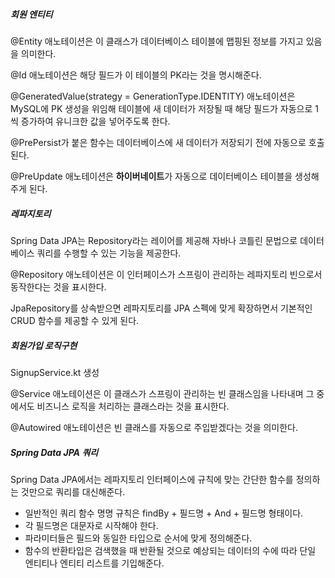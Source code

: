 ##### 회원 엔티티

@Entity 애노테이션은 이 클래스가 데이터베이스 테이블에 맵핑된 정보를 가지고 있음을 의미한다.

@Id 애노테이션은 해당 필드가 이 테이블의 PK라는 것을 명시해준다.

@GeneratedValue(strategy = GenerationType.IDENTITY) 애노테이션은 MySQL에 PK 생성을 위임해 테이블에 새 데이터가 저장될 때 해당 필드가 자동으로 1씩 증가하여 유니크한 값을 넣어주도록 한다.

@PrePersist가 붙은 함수는 데이터베이스에 새 데이터가 저장되기 전에 자동으로 호출된다.

@PreUpdate 애노테이션은 **하이버네이트**가 자동으로 데이터베이스 테이블을 생성해주게 된다.



##### 레파지토리

Spring Data JPA는 Repository라는 레이어를 제공해 자바나 코틀린 문법으로 데이터베이스 쿼리를 수행할 수 있는 기능을 제공한다.

@Repository 애노테이션은 이 인터페이스가 스프링이 관리하는 레파지토리 빈으로서 동작한다는 것을 표시한다. 

JpaRepository를 상속받으면 레파지토리를 JPA 스펙에 맞게 확장하면서 기본적인 CRUD 함수를 제공할 수 있게 된다.



##### 회원가입 로직구현

SignupService.kt 생성

@Service 애노테이션은 이 클래스가 스프링이 관리하는 빈 클래스임을 나타내며 그 중에서도 비즈니스 로직을 처리하는 클래스라는 것을 표시한다.

@Autowired 애노테이션은 빈 클래스를 자동으로 주입받겠다는 것을 의미한다. 



##### Spring Data JPA 쿼리

Spring Data JPA에서는 레파지토리 인터페이스에 규칙에 맞는 간단한 함수를 정의하는 것만으로 쿼리를 대신해준다. 

- 일반적인 쿼리 함수 명명 규칙은 findBy + 필드명 + And + 필드명 형태이다.
- 각 필드명은 대문자로 시작해야 한다.
- 파라미터들은 필드와 동일한 타입으로 순서에 맞게 정의해준다.
- 함수의 반환타입은 검색했을 때 반환될 것으로 예상되는 데이터의 수에 따라 단일 엔티티나 엔티티 리스트를 기입해준다.